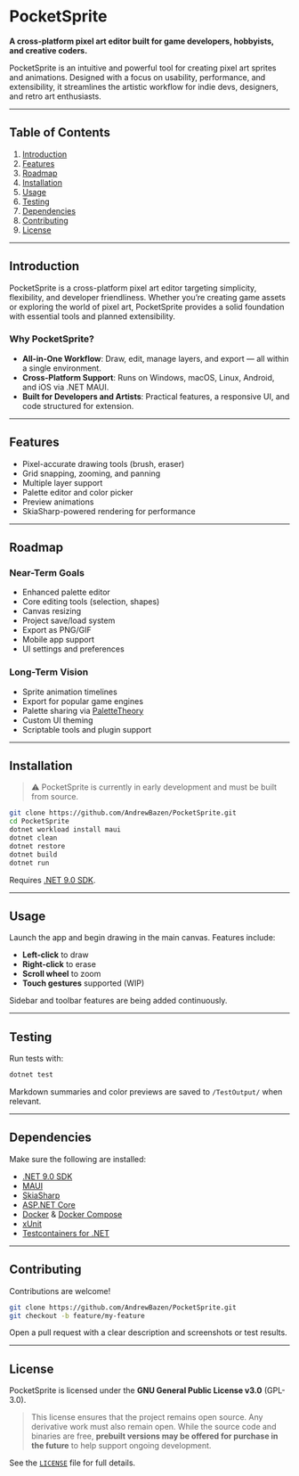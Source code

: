 # PocketSprite

**A cross-platform pixel art editor built for game developers, hobbyists, and creative coders.**

PocketSprite is an intuitive and powerful tool for creating pixel art sprites and animations. Designed with a focus on usability, performance, and extensibility, it streamlines the artistic workflow for indie devs, designers, and retro art enthusiasts.

---

## Table of Contents

1. [Introduction](#introduction)
2. [Features](#features)
3. [Roadmap](#roadmap)
4. [Installation](#installation)
5. [Usage](#usage)
6. [Testing](#testing)
7. [Dependencies](#dependencies)
8. [Contributing](#contributing)
9. [License](#license)

---

## Introduction

PocketSprite is a cross-platform pixel art editor targeting simplicity, flexibility, and developer friendliness. Whether you’re creating game assets or exploring the world of pixel art, PocketSprite provides a solid foundation with essential tools and planned extensibility.

### Why PocketSprite?

* **All-in-One Workflow**: Draw, edit, manage layers, and export — all within a single environment.
* **Cross-Platform Support**: Runs on Windows, macOS, Linux, Android, and iOS via .NET MAUI.
* **Built for Developers and Artists**: Practical features, a responsive UI, and code structured for extension.

---

## Features

* Pixel-accurate drawing tools (brush, eraser)
* Grid snapping, zooming, and panning
* Multiple layer support
* Palette editor and color picker
* Preview animations
* SkiaSharp-powered rendering for performance

---

## Roadmap

### Near-Term Goals

* Enhanced palette editor
* Core editing tools (selection, shapes)
* Canvas resizing
* Project save/load system
* Export as PNG/GIF
* Mobile app support
* UI settings and preferences

### Long-Term Vision

* Sprite animation timelines
* Export for popular game engines
* Palette sharing via [PaletteTheory](https://github.com/AndrewBazen/PaletteTheory)
* Custom UI theming
* Scriptable tools and plugin support

---

## Installation

> ⚠️ PocketSprite is currently in early development and must be built from source.

```bash
git clone https://github.com/AndrewBazen/PocketSprite.git
cd PocketSprite
dotnet workload install maui
dotnet clean
dotnet restore
dotnet build
dotnet run
```

Requires [.NET 9.0 SDK](https://dotnet.microsoft.com).

---

## Usage

Launch the app and begin drawing in the main canvas. Features include:

* **Left-click** to draw
* **Right-click** to erase
* **Scroll wheel** to zoom
* **Touch gestures** supported (WIP)

Sidebar and toolbar features are being added continuously.

---

## Testing

Run tests with:

```bash
dotnet test
```

Markdown summaries and color previews are saved to `/TestOutput/` when relevant.

---

## Dependencies

Make sure the following are installed:

* [.NET 9.0 SDK](https://dotnet.microsoft.com/)
* [MAUI](https://learn.microsoft.com/en-us/dotnet/maui/what-is-maui)
* [SkiaSharp](https://github.com/mono/SkiaSharp)
* [ASP.NET Core](https://learn.microsoft.com/en-us/aspnet/core/)
* [Docker](https://www.docker.com/) & [Docker Compose](https://docs.docker.com/compose/)
* [xUnit](https://xunit.net/)
* [Testcontainers for .NET](https://github.com/testcontainers/testcontainers-dotnet)

---

## Contributing

Contributions are welcome!

```bash
git clone https://github.com/AndrewBazen/PocketSprite.git
git checkout -b feature/my-feature
```

Open a pull request with a clear description and screenshots or test results.

---

## License

PocketSprite is licensed under the **GNU General Public License v3.0** (GPL-3.0).

> This license ensures that the project remains open source. Any derivative work must also remain open. While the source code and binaries are free, **prebuilt versions may be offered for purchase in the future** to help support ongoing development.

See the [`LICENSE`](LICENSE) file for full details.
